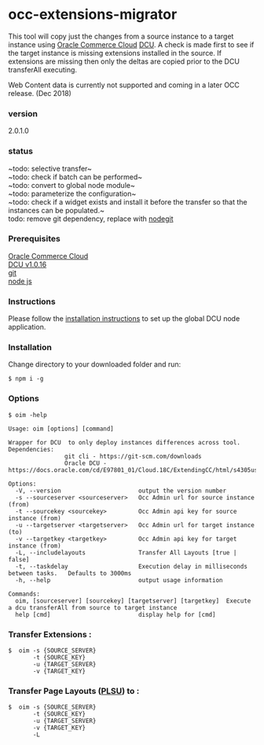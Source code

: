  # occ-extensions-migrator

This tool will copy just the changes from a source instance to a target instance
using [Oracle Commerce Cloud](https://cloud.oracle.com/en_US/commerce-cloud "Oracle Commerce Cloud") [DCU](https://docs.oracle.com/cd/E97801_01/Cloud.18C/ExtendingCC/html/s4305usethedesigncodeutility01.htm "Use the Design Code Utility").
A check is made first to see if the target instance is missing extensions installed in the source. If extensions are missing then only the deltas are copied prior to the DCU transferAll executing.

Web Content data is currently not supported and coming in a later OCC release. (Dec 2018)

### version
2.0.1.0

### status
~todo:  selective transfer~  
~todo:  check if batch can be performed~    
~todo:  convert to global node module~     
~todo:  parameterize the configuration~      
~todo: check if a widget exists and install it before the transfer so that the instances can be populated.~  
todo: remove git dependency, replace with [nodegit](https://www.nodegit.org/ "nodegit")

### Prerequisites
[Oracle Commerce Cloud](https://cloud.oracle.com/en_US/commerce-cloud "Oracle Commerce Cloud")   
[DCU v1.0.16](https://docs.oracle.com/cd/E97801_01/Cloud.18C/ExtendingCC/html/s4305usethedesigncodeutility01.html "Use the Design Code Utility")  
[git](https://git-scm.com/downloads "download git")  
[node js](https://nodejs.org/en/ "Node JS")


### Instructions
Please follow the [installation instructions](https://docs.oracle.com/cd/E97801_01/Cloud.18C/ExtendingCC/html/s4305downloadandinstallthedesigncodeu01.html "install Design and Code Utility") to set up the global DCU node application.


### Installation
Change directory to your downloaded folder and run:
```
$ npm i -g
```

### Options
```
$ oim -help

Usage: oim [options] [command]

Wrapper for DCU  to only deploy instances differences across tool.
Dependencies:
                git cli - https://git-scm.com/downloads
                Oracle DCU -  https://docs.oracle.com/cd/E97801_01/Cloud.18C/ExtendingCC/html/s4305usethedcutograbanduploadsourceco01.html

Options:
  -V, --version                      output the version number
  -s --sourceserver <sourceserver>   Occ Admin url for source instance (from)
  -t --sourcekey <sourcekey>         Occ Admin api key for source instance (from)
  -u --targetserver <targetserver>   Occ Admin url for target instance (to)
  -v --targetkey <targetkey>         Occ Admin api key for target instance (from)
  -L, --includelayouts               Transfer All Layouts [true | false]
  -t, --taskdelay                    Execution delay in milliseconds between tasks.   Defaults to 3000ms
  -h, --help                         output usage information

Commands:
  oim, [sourceserver] [sourcekey] [targetserver] [targetkey]  Execute a dcu transferAll from source to target instance
  help [cmd]                         display help for [cmd]
```


### Transfer Extensions :
```
$  oim -s {SOURCE_SERVER}
       -t {SOURCE_KEY}
       -u {TARGET_SERVER}
       -v {TARGET_KEY}

```

### Transfer Page Layouts ([PLSU](https://docs.oracle.com/cd/E97801_01/Cloud.18C/ExtendingCC/html/s4305usetheplsuutility01.html "Page Layout Synchronization Utility")) to :
```
$  oim -s {SOURCE_SERVER}
       -t {SOURCE_KEY}
       -u {TARGET_SERVER}
       -v {TARGET_KEY}
       -L
```

